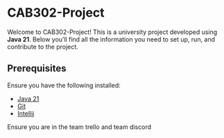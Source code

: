 # CAB302-Project

Welcome to CAB302-Project! This is a university project developed using **Java 21**. Below you’ll find all the information you need to set up, run, and contribute to the project.


## Prerequisites

Ensure you have the following installed:

- [Java 21](https://docs.aws.amazon.com/corretto/latest/corretto-21-ug/downloads-list.html)
- [Git](https://git-scm.com/)
- [Intellij](https://www.jetbrains.com/idea/)

Ensure you are in the team trello and team discord



